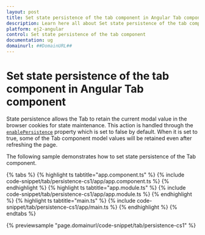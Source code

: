 ```yaml
---
layout: post
title: Set state persistence of the tab component in Angular Tab component | Syncfusion
description: Learn here all about Set state persistence of the tab component in Syncfusion Angular Tab component of Syncfusion Essential JS 2 and more.
platform: ej2-angular
control: Set state persistence of the tab component 
documentation: ug
domainurl: ##DomainURL##
---
```


# Set state persistence of the tab component in Angular Tab component

State persistence allows the Tab to retain the current modal value in the browser cookies for state maintenance.
This action is handled through the [`enablePersistence`](https://ej2.syncfusion.com/angular/documentation/api/tab#enablepersistence) property which is set to false by default.
When it is set to true, some of the Tab component model values will be retained even after refreshing the page.

The following sample demonstrates how to set state persistence of the Tab component.

{% tabs %}
{% highlight ts tabtitle="app.component.ts" %}
{% include code-snippet/tab/persistence-cs1/app/app.component.ts %}
{% endhighlight %}
{% highlight ts tabtitle="app.module.ts" %}
{% include code-snippet/tab/persistence-cs1/app/app.module.ts %}
{% endhighlight %}
{% highlight ts tabtitle="main.ts" %}
{% include code-snippet/tab/persistence-cs1/app/main.ts %}
{% endhighlight %}
{% endtabs %}
  
{% previewsample "page.domainurl/code-snippet/tab/persistence-cs1" %}
